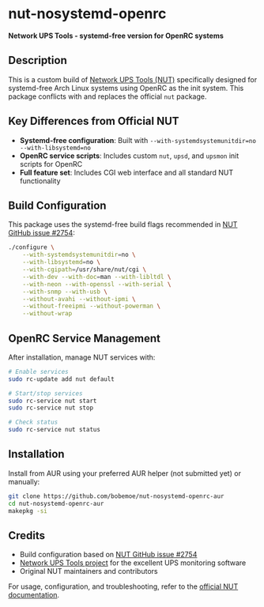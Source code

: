 # nut-nosystemd-openrc

**Network UPS Tools - systemd-free version for OpenRC systems**

## Description

This is a custom build of [Network UPS Tools (NUT)](https://networkupstools.org/) specifically designed for systemd-free Arch Linux systems using OpenRC as the init system. This package conflicts with and replaces the official `nut` package.

## Key Differences from Official NUT

- **Systemd-free configuration**: Built with `--with-systemdsystemunitdir=no --with-libsystemd=no`
- **OpenRC service scripts**: Includes custom `nut`, `upsd`, and `upsmon` init scripts for OpenRC
- **Full feature set**: Includes CGI web interface and all standard NUT functionality

## Build Configuration

This package uses the systemd-free build flags recommended in [NUT GitHub issue #2754](https://github.com/networkupstools/nut/issues/2754):

```bash
./configure \
    --with-systemdsystemunitdir=no \
    --with-libsystemd=no \
    --with-cgipath=/usr/share/nut/cgi \
    --with-dev --with-doc=man --with-libltdl \
    --with-neon --with-openssl --with-serial \
    --with-snmp --with-usb \
    --without-avahi --without-ipmi \
    --without-freeipmi --without-powerman \
    --without-wrap
```

## OpenRC Service Management

After installation, manage NUT services with:

```bash
# Enable services
sudo rc-update add nut default

# Start/stop services  
sudo rc-service nut start
sudo rc-service nut stop

# Check status
sudo rc-service nut status
```

## Installation

Install from AUR using your preferred AUR helper (not submitted yet) or manually:

```bash
git clone https://github.com/bobemoe/nut-nosystemd-openrc-aur
cd nut-nosystemd-openrc-aur
makepkg -si
```

## Credits

- Build configuration based on [NUT GitHub issue #2754](https://github.com/networkupstools/nut/issues/2754)
- [Network UPS Tools project](https://networkupstools.org/) for the excellent UPS monitoring software
- Original NUT maintainers and contributors

For usage, configuration, and troubleshooting, refer to the [official NUT documentation](https://networkupstools.org/docs/).
